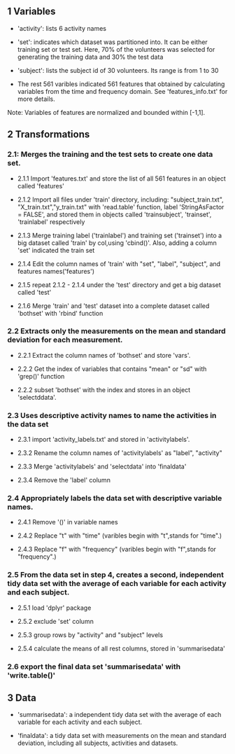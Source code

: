 ## 1 Variables

- 'activity': lists 6 activity names

- 'set': indicates which dataset was partitioned into.
It can be either training set or test set.
Here, 70% of the volunteers was selected for generating the training data and 30% the test data

- 'subject': lists the subject id of 30 volunteers. 
Its range is from 1 to 30

- The rest 561 varibles indicated 561 features that obtained by 
calculating variables from the time and frequency domain. 
See 'features_info.txt' for more details.

Note: Variables of features are normalized and bounded within [-1,1].

## 2 Transformations

### 2.1: Merges the training and the test sets to create one data set.

- 2.1.1 Import 'features.txt' and store the list of all 561 features in an object
called 'features'

- 2.1.2 Import all files under 'train' directory, including: 
"subject_train.txt", "X_train.txt","y_train.txt" with 'read.table' function, 
label 'StringAsFactor = FALSE', and stored them in objects
called 'trainsubject', 'trainset', 'trainlabel' respectively

- 2.1.3 Merge training label ('trainlabel') and training set ('trainset') into 
a big dataset called 'train' by col,using 'cbind()'. 
Also, adding a column 'set' indicated the train set

- 2.1.4 Edit the column names of 'train' with "set", "label", "subject", 
and features names('features')

- 2.1.5 repeat 2.1.2 - 2.1.4 under the 'test' directory and get a big dataset
called 'test'

- 2.1.6 Merge 'train' and 'test' dataset into a complete dataset called 'bothset'
with 'rbind' function

### 2.2 Extracts only the measurements on the mean and standard deviation for each measurement.

- 2.2.1 Extract the column names of 'bothset' and store 'vars'. 

- 2.2.2 Get the index of variables that contains "mean" or "sd" with 'grep()' function

- 2.2.2 subset 'bothset' with the index and stores in an object 'selectddata'.

### 2.3 Uses descriptive activity names to name the activities in the data set

- 2.3.1 import 'activity_labels.txt' and stored in 'activitylabels'.

- 2.3.2 Rename the column names of 'activitylabels' as "label", "activity"

- 2.3.3 Merge 'activitylabels' and 'selectdata' into 'finaldata'

- 2.3.4 Remove the 'label' column

### 2.4 Appropriately labels the data set with descriptive variable names.

- 2.4.1 Remove '()' in variable names

- 2.4.2 Replace "t" with "time" (varibles begin with "t",stands for "time".)

- 2.4.3 Replace "f" with "frequency" (varibles begin with "f",stands for "frequency".)

### 2.5 From the data set in step 4, creates a second, independent tidy data set with the average of each variable for each activity and each subject.

- 2.5.1 load 'dplyr' package

- 2.5.2 exclude 'set' column

- 2.5.3 group rows by "activity" and "subject" levels

- 2.5.4 calculate the means of all rest columns, stored in 'summarisedata'

### 2.6 export the final data set 'summarisedata' with 'write.table()'

## 3 Data

- 'summarisedata': a independent tidy data set with the average of each variable for each activity and each subject.

- 'finaldata': a tidy data set with measurements on the mean and standard deviation, 
including all subjects, activities and datasets.